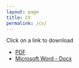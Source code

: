 ```yaml
---
layout: page
title: CV
permalink: /cv/
---
```


Click on a link to download

- [PDF](https://drive.google.com/open?id=11lF-q_V7P5IUiIzCwIi-LfCDAHYPDwUP)
- [Microsoft Word - Docx](https://drive.google.com/open?id=1ZktFAwk5wbPN3CBgLKFD7FbSp_1HXBEB)
